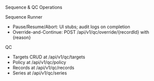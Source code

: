 Sequence & QC Operations

Sequence Runner
- Pause/Resume/Abort: UI stubs; audit logs on completion
- Override-and-Continue: POST /api/v1/qc/override/{recordId} with {reason}

QC
- Targets CRUD at /api/v1/qc/targets
- Policy at /api/v1/qc/policy
- Records at /api/v1/qc/records
- Series at /api/v1/qc/series


